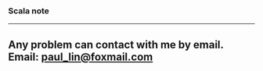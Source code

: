 ### Scala note  
---
Any problem can contact with me by email.
Email: [paul_lin@foxmail.com](https://github.com/Paul-Lin)
---

